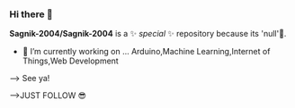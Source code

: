 ### Hi there 👋


**Sagnik-2004/Sagnik-2004** is a ✨ _special_ ✨ repository because its 'null'🤣.

- 🔭 I’m currently working on ... Arduino,Machine Learning,Internet of Things,Web Development
 
 --> See ya!
 
-->JUST FOLLOW 😎
